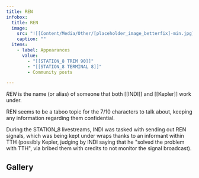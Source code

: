 ```yaml
---
title: REN
infobox:
  title: REN
  image:
    src: "![[Content/Media/Other/[placeholder_image_betterfix]-min.jpg]]"
    caption: ""
  items:
    - label: Appearances
      value:
        - "[[STATION_8 TRIM 90]]"
        - "[[STATION_8 TERMINAL 8]]"
        - Community posts

---
```


_REN_ is the name (or alias) of someone that both [[INDI]] and [[Kepler]] work under.

REN seems to be a taboo topic for the 7/10 characters to talk about, keeping any information regarding them confidential.

During the STATION_8 livestreams, INDI was tasked with sending out REN signals, which was being kept under wraps thanks to an informant within TTH (possibly Kepler, judging by INDI saying that he "solved the problem with TTH", via bribed them with credits to not monitor the signal broadcast).
## Gallery

